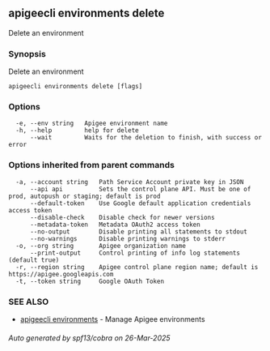 ## apigeecli environments delete

Delete an environment

### Synopsis

Delete an environment

```
apigeecli environments delete [flags]
```

### Options

```
  -e, --env string   Apigee environment name
  -h, --help         help for delete
      --wait         Waits for the deletion to finish, with success or error
```

### Options inherited from parent commands

```
  -a, --account string   Path Service Account private key in JSON
      --api api          Sets the control plane API. Must be one of prod, autopush or staging; default is prod
      --default-token    Use Google default application credentials access token
      --disable-check    Disable check for newer versions
      --metadata-token   Metadata OAuth2 access token
      --no-output        Disable printing all statements to stdout
      --no-warnings      Disable printing warnings to stderr
  -o, --org string       Apigee organization name
      --print-output     Control printing of info log statements (default true)
  -r, --region string    Apigee control plane region name; default is https://apigee.googleapis.com
  -t, --token string     Google OAuth Token
```

### SEE ALSO

* [apigeecli environments](apigeecli_environments.md)	 - Manage Apigee environments

###### Auto generated by spf13/cobra on 26-Mar-2025
